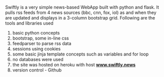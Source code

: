 Swiftly is a very simple news-based WebApp built with python and flask. 
It pulls rss feeds from 4 news sources (bbc, cnn, fox, iol) as and when they are updated and displays in 
a 3-column bootstrap grid. Following are the tools and libraries used

1. basic python concepts
2. bootstrap, some in-line css
3. feedparser to parse rss data
4. sessions using cookies
5. some basic jinja template concepts such as variables and for loop
6. no databases were used
7. the site was hosted on heroku with host **www.swiftly.news**
8. version control - Github